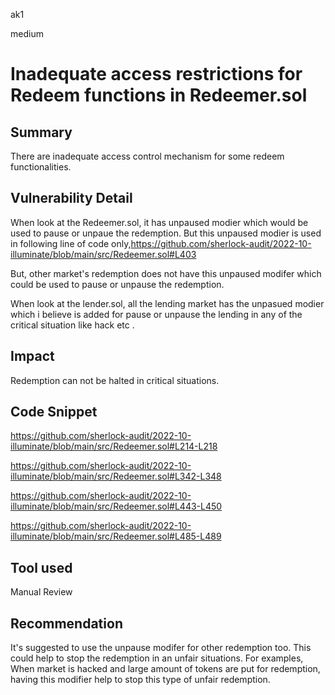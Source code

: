 ak1

medium

# Inadequate access restrictions for Redeem functions in Redeemer.sol

## Summary
There are inadequate access control mechanism for some redeem functionalities.

## Vulnerability Detail
When look at the Redeemer.sol, it has unpaused modier which would be used to pause or unpaue the redemption. But this unpaused modier is used in following line of code only,https://github.com/sherlock-audit/2022-10-illuminate/blob/main/src/Redeemer.sol#L403

But, other market's redemption does not have this unpaused modifer which could be used to pause or unpause the redemption.

When look at the lender.sol, all the lending market has the unpasued modier which i believe is added for pause or unpause the lending in any of the critical situation like hack etc .

## Impact
Redemption can not be halted in critical situations.

## Code Snippet
https://github.com/sherlock-audit/2022-10-illuminate/blob/main/src/Redeemer.sol#L214-L218

https://github.com/sherlock-audit/2022-10-illuminate/blob/main/src/Redeemer.sol#L342-L348

https://github.com/sherlock-audit/2022-10-illuminate/blob/main/src/Redeemer.sol#L443-L450

https://github.com/sherlock-audit/2022-10-illuminate/blob/main/src/Redeemer.sol#L485-L489

## Tool used

Manual Review

## Recommendation
It's suggested to use the unpause modifer for other redemption too.
This could help to stop the redemption in an unfair situations. For examples, When market is hacked and large amount of tokens are put for redemption, having this modifier help to stop this type of unfair redemption.
